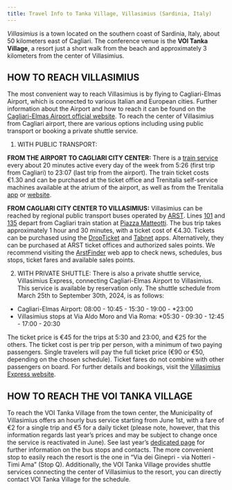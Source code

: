 ```yaml
---
title: Travel Info to Tanka Village, Villasimius (Sardinia, Italy)
---
```


*Villasimius* is a town located on the southern coast of Sardinia, Italy, about 50 kilometers east of Cagliari. 
The conference venue is the **VOI Tanka Village**, a resort just a short walk from the beach and approximately 3 kilometers from the center of Villasimius.

## HOW TO REACH VILLASIMIUS
The most convenient way to reach Villasimius is by flying to Cagliari-Elmas Airport, which is connected to various Italian and European cities. Further information about the Airport and how to reach it can be found on the [Cagliari-Elmas Airport official website](https://www.cagliari-airport.com/).
To reach the center of Villasimius from Cagliari airport, there are various options including using public transport or booking a private shuttle service.

1. WITH PUBLIC TRANSPORT:

**FROM THE AIRPORT TO CAGLIARI CITY CENTER:**
	There is a [train service](https://www.trenitalia.com/it/informazioni/aeroporto_elmas_dicagliari.html) every about 20 minutes active every day of the week from 5:26 (first trip from Cagliari) to 23:07 (last trip from the airport).
The train ticket costs €1.30 and can be purchased at the ticket office and Trenitalia self-service machines available at the atrium of the airport, as well as from the Trenitalia [app](https://play.google.com/store/apps/details?id=com.lynxspa.prontotreno) or [website](https://www.trenitalia.com/it/treni_regionali.html?). 

**FROM CAGLIARI CITY CENTER TO VILLASIMIUS:**
	Villasimius can be reached by regional public transport buses operated by [ARST](https://www.arst.sardegna.it/).  Lines [101](https://app.arstspa.it/quadri/101.html) and [135](https://app.arstspa.it/quadri/135.html) depart from Cagliari train station at [Piazza Matteotti](https://www.google.it/maps/place/Autostazione+ARST+di+Cagliari/@39.2148286,9.1065868,16z/data=!3m1!4b1!4m6!3m5!1s0x12e7340702afb3d5:0x3d221a932080aa7a!8m2!3d39.2148245!4d9.1091617!16s%2Fg%2F11gdgcm5fn?entry=ttu).
The bus trip takes approximately 1 hour and 30 minutes, with a ticket cost of €4.30.  Tickets can be purchased using the [DropTicket](https://www.arst.sardegna.it/acquista-online/app-dropticket/) and [Tabnet](https://play.google.com/store/apps/details?id=parking.Android&hl=it&gl=US) apps. Alternatively, they can be purchased at ARST ticket offices and authorized sales points. We recommend visiting the [ArstFinder](https://www.orariarst.it/it) web app to check news, schedules, bus stops, ticket fares and available sales points. 

2. WITH PRIVATE SHUTTLE:
There is also a private shuttle service, Villasimius Express, connecting Cagliari-Elmas Airport to Villasimius. This service is available by reservation only. The shuttle schedule from March 25th to September 30th, 2024, is as follows:

 - Cagliari-Elmas Airport: 08:00 - 10:45 - 15:30 - 19:00 - *23:00
 - Villasimius stops at Via Aldo Moro and Via Roma: *05:30 - 09:30 - 12:45 - 17:00 - 20:30

The ticket price is €45 for the trips at 5:30 and 23:00, and €25 for the others. The ticket cost is per trip per person, with a minimum of two paying passengers. Single travelers will pay the full ticket price (€90 or €50, depending on the chosen schedule). Ticket fares do not combine with other passengers on board.
For further details and bookings, visit the [Villasimius Express website](https://www.villasimiusexpress.it/).

## HOW TO REACH THE VOI TANKA VILLAGE
To reach the VOI Tanka Village from the town center, the Municipality of Villasimius offers an hourly bus service starting from June 1st, with a fare of €2 for a single trip and €5 for a daily ticket (please note, however, that this information regards last year’s prices and may be subject to change once the service is reactivated in June). 
See last year’s [dedicated page](https://www.comune.villasimius.ca.it/villasimius/po/mostra_news.php?id=746&area=H) for further information on the bus stops and contacts. 
The more convenient stop to easily reach the resort is the one in “Via dei Ginepri - via Notteri - Timi Ama” (Stop Q).
Additionally, the VOI Tanka Village provides shuttle services connecting the center of Villasimius to the resort, you can directly contact VOI Tanka Village for the schedule. 
